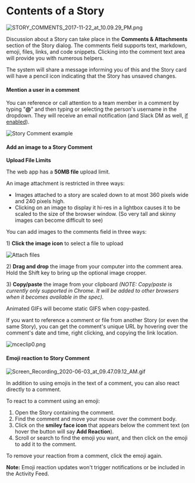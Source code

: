 # Contents of a Story

![STORY\_COMMENTS\_2017-11-22\_at\_10.09.29\_PM.png](https://help.shortcut.com/hc/article_attachments/360097181251)

Discussion about a Story can take place in the **Comments & Attachments** section of the Story dialog. The comments field supports text, markdown, emoji, files, links, and code snippets. Clicking into the comment text area will provide you with numerous helpers.&#x20;

The system will share a message informing you of this and the Story card will have a pencil icon indicating that the Story has unsaved changes.

#### Mention a user in a comment <a href="#h_01jv31qh2kw0nx3tpm6bn0wxav" id="h_01jv31qh2kw0nx3tpm6bn0wxav"></a>

You can reference or call attention to a team member in a comment by typing "**@**" and then typing or selecting the person's username in the dropdown. They will receive an email notification (and Slack DM as well, [if enabled](https://shortcut.com/blog/slack-personal-notifications)).

![Story Comment example](https://help.shortcut.com/hc/article_attachments/14581634315540)

#### Add an image to a Story Comment <a href="#h_01jv31qh2khdb893y0e4wv2ha0" id="h_01jv31qh2khdb893y0e4wv2ha0"></a>

**Upload File Limits**

The web app has a **50MB file** upload limit.&#x20;

An image attachment is restricted in three ways:

* Images attached to a story are scaled down to at most 360 pixels wide and 240 pixels high.
* Clicking on an image to display it hi-res in a lightbox causes it to be scaled to the size of the browser window. (So very tall and skinny images can become difficult to see)

You can add images to the comments field in three ways:

1\) **Click the image icon** to select a file to upload

![Attach files](https://help.shortcut.com/hc/article_attachments/14581732861716)

2\) **Drag and drop** the image from your computer into the comment area. Hold the Shift key to bring up the optional image cropper.

3\) **Copy/paste** the image from your clipboard _(NOTE: Copy/paste is currently only supported in Chrome. It will be added to other browsers when it becomes available in the spec)._

Animated GIFs will become static GIFS when copy-pasted.

If you want to reference a comment or file from another Story (or even the same Story), you can get the comment's unique URL by hovering over the comment's date and time, right clicking, and copying the link location.

![mceclip0.png](https://help.shortcut.com/hc/article_attachments/360059183711)

#### Emoji reaction to Story Comment <a href="#h_01jv31qh2kv2f5xc3cz2s1mjsk" id="h_01jv31qh2kv2f5xc3cz2s1mjsk"></a>

![Screen\_Recording\_2020-06-03\_at\_09.47.09.12\_AM.gif](https://help.shortcut.com/hc/article_attachments/360058577452)

In addition to using emojis in the text of a comment, you can also react directly to a comment.&#x20;

To react to a comment using an emoji:

1. Open the Story containing the comment.
2. Find the comment and move your mouse over the comment body.
3. Click on the **smiley face icon** that appears below the comment text (on hover the button will say **Add Reaction**).
4. Scroll or search to find the emoji you want, and then click on the emoji to add it to the comment.

To remove your reaction from a comment, click the emoji again.

**Note:** Emoji reaction updates won't trigger notifications or be included in the Activity Feed.

